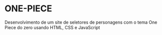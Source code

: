 # ONE-PIECE
Desenvolvimento de um site de seletores de personagens com o tema One Piece do zero usando HTML, CSS e JavaScript

